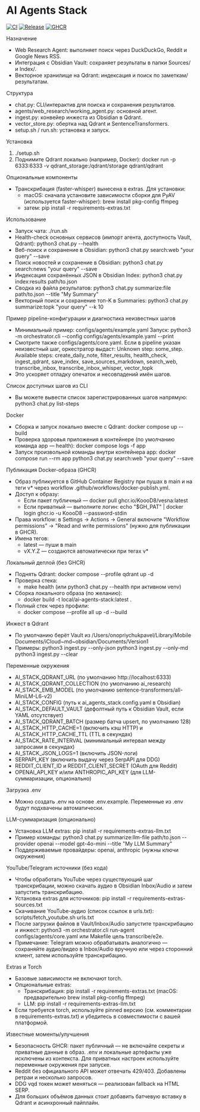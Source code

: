 # AI Agents Stack

[![CI](https://github.com/KoooD8/vesna/actions/workflows/tests.yml/badge.svg?branch=main)](https://github.com/KoooD8/vesna/actions/workflows/tests.yml)
[![Release](https://img.shields.io/github/v/release/KoooD8/vesna?display_name=tag&sort=semver)](https://github.com/KoooD8/vesna/releases)
[![GHCR](https://img.shields.io/badge/GHCR-vesna-blue)](https://github.com/users/KoooD8/packages/container/package/vesna)

Назначение
- Web Research Agent: выполняет поиск через DuckDuckGo, Reddit и Google News RSS.
- Интеграция с Obsidian Vault: сохраняет результаты в папки Sources/ и Index/.
- Векторное хранилище на Qdrant: индексация и поиск по заметкам/результатам.

Структура
- chat.py: CLI/интерактив для поиска и сохранения результатов.
- agents/web_research/working_agent.py: основной агент.
- ingest.py: конвейер инжеста из Obsidian в Qdrant.
- vector_store.py: обертка над Qdrant и SentenceTransformers.
- setup.sh / run.sh: установка и запуск.

Установка
1) ./setup.sh
2) Поднимите Qdrant локально (например, Docker):
   docker run -p 6333:6333 -v qdrant_storage:/qdrant/storage qdrant/qdrant

Опциональные компоненты
- Транскрибация (faster-whisper) вынесена в extras. Для установки:
  - macOS: сначала установите зависимости сборки для PyAV (используется faster-whisper):
    brew install pkg-config ffmpeg
  - затем:
    pip install -r requirements-extras.txt

Использование
- Запуск чата: ./run.sh
- Health-check основных сервисов (импорт агента, доступность Vault, Qdrant):
  python3 chat.py --health
- Веб-поиск и сохранение в Obsidian:
  python3 chat.py search:web "your query" --save
- Поиск новостей и сохранение в Obsidian:
  python3 chat.py search:news "your query" --save
- Индексация сохранённых JSON в Obsidian Index:
  python3 chat.py index:results path/to.json
- Сводка из файла результатов:
  python3 chat.py summarize:file path/to.json --title "My Summary"
- Векторный поиск и сохранение топ-K в Summaries:
  python3 chat.py summarize:topk "your query" --k 10

Пример pipeline-конфигурации и диагностика неизвестных шагов
- Минимальный пример: configs/agents/example.yaml
  Запуск:
    python3 -m orchestrator.cli --config configs/agents/example.yaml --print
- Смотрите также configs/agents/core.yaml. Если в pipeline указан неизвестный шаг, оркестратор выдаст:
  Unknown step: some_step. Available steps: create_daily_note, filter_results, health_check, ingest_qdrant, save_index, save_sources_markdown, search_web, transcribe_inbox, transcribe_inbox_whisper, vector_topk
- Это ускоряет отладку опечаток и несовпадений имён шагов.

Список доступных шагов из CLI
- Вы можете вывести список зарегистрированных шагов напрямую:
  python3 chat.py list-steps

Docker
- Сборка и запуск локально вместе с Qdrant:
  docker compose up --build
- Проверка здоровья приложения в контейнере (по умолчанию команда app — health):
  docker compose logs -f app
- Запуск произвольной команды внутри контейнера app:
  docker compose run --rm app python3 chat.py search:web "your query" --save

Публикация Docker-образа (GHCR)
- Образ публикуется в GitHub Container Registry при пушах в main и на теги v* через workflow .github/workflows/docker-publish.yml.
- Доступ к образу:
  - Если пакет публичный — docker pull ghcr.io/KoooD8/vesna:latest
  - Если приватный — выполните логин: echo "$GH_PAT" | docker login ghcr.io -u KoooD8 --password-stdin
- Права workflow: в Settings → Actions → General включите "Workflow permissions" → "Read and write permissions" (нужно для публикации в GHCR).
- Имена тегов:
  - latest — пуши в main
  - vX.Y.Z — создаются автоматически при тегах v*

Локальный деплой (без GHCR)
- Поднять Qdrant: docker compose --profile qdrant up -d
- Проверка стека:
  - make health (или python3 chat.py --health при активном venv)
- Сборка локального образа (по желанию):
  - docker build -t local/ai-agents-stack:latest .
- Полный стек через профили:
  - docker compose --profile all up -d --build

Инжест в Qdrant
- По умолчанию берёт Vault из
  /Users/onopriychukpavel/Library/Mobile Documents/iCloud~md~obsidian/Documents/Version1
- Примеры:
  python3 ingest.py --only-json
  python3 ingest.py --only-md
  python3 ingest.py --clear

Переменные окружения
- AI_STACK_QDRANT_URL (по умолчанию http://localhost:6333)
- AI_STACK_QDRANT_COLLECTION (по умолчанию ai_research)
- AI_STACK_EMB_MODEL (по умолчанию sentence-transformers/all-MiniLM-L6-v2)
- AI_STACK_CONFIG (путь к ai_agents_stack.config.yaml в Obsidian)
- AI_STACK_DEFAULT_VAULT (дефолтный путь к Obsidian Vault, если YAML отсутствует)
- AI_STACK_QDRANT_BATCH (размер батча upsert, по умолчанию 128)
- AI_STACK_HTTP_CACHE=1 (включить кэш HTTP) и AI_STACK_HTTP_CACHE_TTL (TTL в секундах)
- AI_STACK_RATE_INTERVAL (минимальный интервал между запросами в секундах)
- AI_STACK_JSON_LOGS=1 (включить JSON-логи)
- SERPAPI_KEY (включить выдачу через SerpAPI для DDG)
- REDDIT_CLIENT_ID и REDDIT_CLIENT_SECRET (OAuth для Reddit)
- OPENAI_API_KEY и/или ANTHROPIC_API_KEY (для LLM-суммаризации, опционально)

Загрузка .env
- Можно создать .env на основе .env.example. Переменные из .env будут подхвачены автоматически.

LLM-суммаризация (опционально)
- Установка LLM extras: pip install -r requirements-extras-llm.txt
- Пример команды: 
  python3 chat.py summarize:llm-file path/to.json --provider openai --model gpt-4o-mini --title "My LLM Summary"
- Поддерживаемые провайдеры: openai, anthropic (нужны ключи окружения)

YouTube/Telegram источники (без кода)
- Чтобы обработать YouTube через существующий шаг транскрибации, можно скачать аудио в Obsidian Inbox/Audio и затем запустить транскрибацию.
- Установка extras для источников: pip install -r requirements-extras-sources.txt
- Скачивание YouTube-аудио (список ссылок в urls.txt):
  scripts/fetch_youtube.sh urls.txt
- После загрузки файлов в Vault/Inbox/Audio запустите транскрибацию и инжест:
  python3 -m orchestrator.cli run-agent configs/agents/core.yaml
  или Makefile цель transcribe/e2e.
- Примечание: Telegram можно обрабатывать аналогично — сохраняйте аудио/видео в Inbox/Audio вручную или через сторонний клиент, затем используйте транскрибацию.

Extras и Torch
- Базовые зависимости не включают torch.
- Опциональные extras:
  - Транскрибация: pip install -r requirements-extras.txt (macOS: предварительно brew install pkg-config ffmpeg)
  - LLM: pip install -r requirements-extras-llm.txt
- Если требуется torch, используйте pinned версию (см. комментарии в requirements-extras.txt) и убедитесь в совместимости с вашей платформой.

Известные моменты/улучшения
- Безопасность GHCR: пакет публичный — не включайте секреты и приватные данные в образ. .env и локальные артефакты уже исключены из контекста. Для приватных настроек используйте переменные окружения при запуске.
- Reddit без официального API может отвечать 429/403. Добавлены ретраи и несколько запросов.
- DDG vqd токен может меняться — реализован fallback на HTML SERP.
- Для больших объёмов данных стоит добавить батчевую вставку в Qdrant и асинхронный пайплайн.


